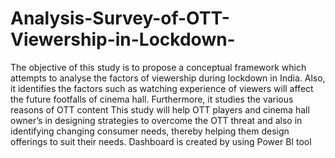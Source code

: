 # Analysis-Survey-of-OTT-Viewership-in-Lockdown-
The objective of this study is to propose a conceptual framework which attempts to analyse the factors of viewership during lockdown in India. Also, it identifies the factors such as watching experience of viewers will affect the future footfalls of cinema hall. Furthermore, it studies the various reasons of OTT content This study will help OTT players and cinema hall owner’s in designing strategies to overcome the OTT threat and also in identifying changing consumer needs, thereby helping them design offerings to suit their needs.
Dashboard is created by using Power BI tool
